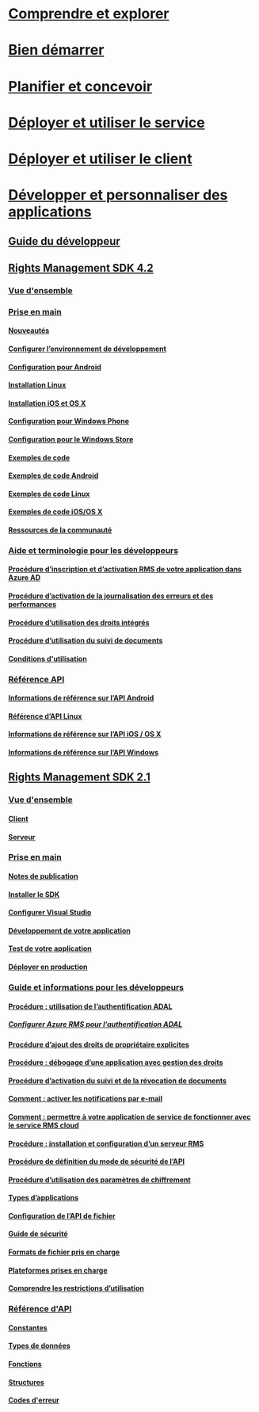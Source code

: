 # [Comprendre et explorer](/information-protection/understand-explore/what-is-information-protection)
# [Bien démarrer](/information-protection/get-started/requirements-azure-rms)
# [Planifier et concevoir](/information-protection/plan-design/deployment-roadmap)
# [Déployer et utiliser le service](/information-protection/deploy-use/activate-service)
# [Déployer et utiliser le client](/information-protection/rms-client/use-client)
# [Développer et personnaliser des applications](developers-guide.md)
## [Guide du développeur](developers-guide.md)
## [Rights Management SDK 4.2](active-directory-rights-management-services-multi-platform-thin-client-sdk-portal.md)
### [Vue d'ensemble](overview.md)
### [Prise en main](get-started.md)
#### [Nouveautés](release-notes.md)
#### [Configurer l’environnement de développement](setup-Developer-environment.md)
#### [Configuration pour Android](android-sdk.md)
#### [Installation Linux](linux-setup.md)
#### [Installation iOS et OS X](ios-sdk.md)
#### [Configuration pour Windows Phone](windows-phone-apps.md)
#### [Configuration pour le Windows Store](winrt-sdk.md)
#### [Exemples de code](code-examples.md)
#### [Exemples de code Android](android-code.md)
#### [Exemples de code Linux](linux-c-code-examples.md)
#### [Exemples de code iOS/OS X](ios-os-x-code-examples.md)
#### [Ressources de la communauté](community-resources.md)
### [Aide et terminologie pour les développeurs](core-concepts.md)
#### [Procédure d’inscription et d’activation RMS de votre application dans Azure AD](authentication-integration.md)
#### [Procédure d’activation de la journalisation des erreurs et des performances](enabling-logging.md)
#### [Procédure d’utilisation des droits intégrés](built-in-rights-usage-restriction-reference.md)
#### [Procédure d’utilisation du suivi de documents](how-to-use-document-tracking.md)
#### [Conditions d'utilisation](terms.md)
### [Référence API](api-reference-4-2.md)
#### [Informations de référence sur l’API Android](https://msdn.microsoft.com/library/dn758245.aspx)
#### [Référence d’API Linux](linux-c-api-reference.md)
#### [Informations de référence sur l’API iOS / OS X](https://msdn.microsoft.com/library/dn758306.aspx)
#### [Informations de référence sur l’API Windows](https://msdn.microsoft.com/library/dn891914.aspx)
## [Rights Management SDK 2.1](microsoft-information-protection-and-control-client-portal.md)
### [Vue d'ensemble](ad-rms-overview.md)
#### [Client](ad-rms-client.md)
#### [Serveur](ad-rms-server.md)
### [Prise en main](getting-started-with-ad-rms-2-0.md)
#### [Notes de publication](release-notes-rtm.md)
#### [Installer le SDK](install-the-rms-sdk.md)
#### [Configurer Visual Studio](how-to-configure-a-visual-studio-project-to-use-the-ad-rms-sdk-2-0.md)
#### [Développement de votre application](developing-your-application.md)
#### [Test de votre application](how-to-set-up-your-test-environment.md)
#### [Déployer en production](deploying-your-application.md)
### [Guide et informations pour les développeurs](Developer-notes.md)
#### [Procédure : utilisation de l’authentification ADAL](how-to-use-adal-authentication.md)
##### [Configurer Azure RMS pour l’authentification ADAL](adal-auth.md)
#### [Procédure d’ajout des droits de propriétaire explicites](add-explicit-owner-rights.md)
#### [Procédure : débogage d’une application avec gestion des droits](debugging-applications-that-use-ad-rms.md)
#### [Procédure d’activation du suivi et de la révocation de documents](tracking-content.md)
#### [Comment : activer les notifications par e-mail](how-to-enable-email-notification.md)
#### [Comment : permettre à votre application de service de fonctionner avec le service RMS cloud](how-to-use-file-api-with-aadrm-cloud.md)
#### [Procédure : installation et configuration d’un serveur RMS](how-to-install-and-configure-an-rms-server.md)
#### [Procédure de définition du mode de sécurité de l’API](setting-the-api-security-mode-api-mode.md)
#### [Procédure d’utilisation des paramètres de chiffrement](working-with-encryption.md)
#### [Types d’applications](application-types.md)
#### [Configuration de l’API de fichier](file-api-configuration.md)
#### [Guide de sécurité](security-guidelines.md)
#### [Formats de fichier pris en charge](supported-file-formats.md)
#### [Plateformes prises en charge](supported-platforms.md)
#### [Comprendre les restrictions d’utilisation](understanding-usage-restrictions.md)
### [Référence d'API](api-reference-2-1.md)
#### [Constantes](https://msdn.microsoft.com/library/hh535291.aspx)
#### [Types de données](https://msdn.microsoft.com/library/hh535288.aspx)
#### [Fonctions](https://msdn.microsoft.com/library/hh535289.aspx)
#### [Structures](https://msdn.microsoft.com/library/hh535294.aspx)
#### [Codes d'erreur](https://msdn.microsoft.com/library/hh535248.aspx)


<!--HONumber=Jan17_HO1-->


